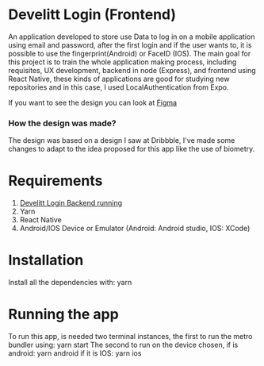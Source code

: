 # Develitt Login (Frontend)

An application developed to store use Data to log in on a mobile application using email and password, after the first login and if the user wants to, it is possible to use the fingerprint(Android) or FaceID (IOS). The main goal for this project is to train the whole application making process, including requisites, UX development, backend in node (Express), and frontend using React Native, these kinds of applications are good for studying new repositories and in this case, I used LocalAuthentication from Expo.

If you want to see the design you can look at <a href="https://www.figma.com/file/VaaTuGH98l64ABvH2xCBLt/Untitled?node-id=0%3A1">Figma</a> 

<h3>How the design was made?</h3>
The design was based on a design I saw at Dribbble, I've made some changes to adapt to the idea proposed for this app like the use of biometry.

# Requirements
1. <a href="https://github.com/vinyscordeiro/DevelittLogin-Backend">Develitt Login Backend running</a> 
2. Yarn
3. React Native
4. Android/IOS Device or Emulator (Android: Android studio, IOS: XCode)


# Installation
Install all the dependencies with: yarn

# Running the app
To run this app, is needed two terminal instances, the first to run the metro bundler using: yarn start
The second to run on the device chosen, if is android: yarn android
if it is IOS: yarn ios
